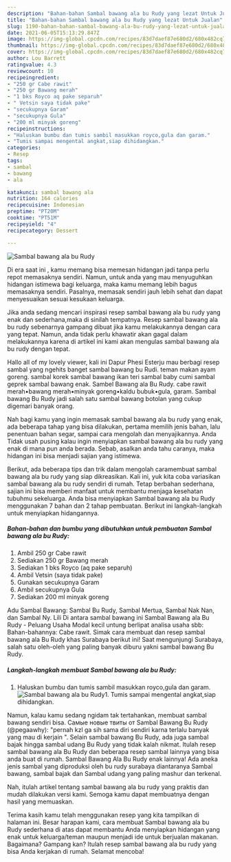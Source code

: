 ```yaml
---
description: "Bahan-bahan Sambal bawang ala bu Rudy yang lezat Untuk Jualan"
title: "Bahan-bahan Sambal bawang ala bu Rudy yang lezat Untuk Jualan"
slug: 1190-bahan-bahan-sambal-bawang-ala-bu-rudy-yang-lezat-untuk-jualan
date: 2021-06-05T15:13:29.847Z
image: https://img-global.cpcdn.com/recipes/83d7daef87e680d2/680x482cq70/sambal-bawang-ala-bu-rudy-foto-resep-utama.jpg
thumbnail: https://img-global.cpcdn.com/recipes/83d7daef87e680d2/680x482cq70/sambal-bawang-ala-bu-rudy-foto-resep-utama.jpg
cover: https://img-global.cpcdn.com/recipes/83d7daef87e680d2/680x482cq70/sambal-bawang-ala-bu-rudy-foto-resep-utama.jpg
author: Lou Barrett
ratingvalue: 4.3
reviewcount: 10
recipeingredient:
- "250 gr Cabe rawit"
- "250 gr Bawang merah"
- "1 bks Royco aq pake separuh"
- " Vetsin saya tidak pake"
- "secukupnya Garam"
- "secukupnya Gula"
- "200 ml minyak goreng"
recipeinstructions:
- "Haluskan bumbu dan tumis sambil masukkan royco,gula dan garam."
- "Tumis sampai mengental angkat,siap dihidangkan."
categories:
- Resep
tags:
- sambal
- bawang
- ala

katakunci: sambal bawang ala 
nutrition: 164 calories
recipecuisine: Indonesian
preptime: "PT20M"
cooktime: "PT51M"
recipeyield: "4"
recipecategory: Dessert

---
```



![Sambal bawang ala bu Rudy](https://img-global.cpcdn.com/recipes/83d7daef87e680d2/680x482cq70/sambal-bawang-ala-bu-rudy-foto-resep-utama.jpg)

Di era  saat ini , kamu memang bisa memesan hidangan jadi tanpa perlu repot memasaknya sendiri. Namun, untuk anda yang mau menyuguhkan hidangan istimewa bagi keluarga, maka kamu memang lebih bagus memasaknya sendiri. Pasalnya, memasak sendiri jauh lebih sehat dan dapat menyesuaikan sesuai kesukaan keluarga.

Jika anda sedang mencari inspirasi resep sambal bawang ala bu rudy yang enak dan sederhana,maka di sinilah tempatnya. Resep sambal bawang ala bu rudy  sebenarnya gampang dibuat jika kamu melakukannya dengan cara yang tepat. Namun, anda tidak perlu khawatir akan gagal dalam melakukannya 
karena di artikel ini kami akan mengulas sambal bawang ala bu rudy dengan tepat.  

Hallo all of my lovely viewer, kali ini Dapur Phesi Esterju mau berbagi resep sambal yang ngehits banget sambal bawang bu Rudi. teman makan ayam goreng. sambal korek sambal bawang ikan teri sambal baby cumi sambal geprek sambal bawang enak. Sambel Bawang ala Bu Rudy. cabe rawit merah•bawang merah•minyak goreng•kaldu bubuk•gula, garam. Sambal bawang Bu Rudy jadi salah satu sambal bawang botolan yang cukup digemari banyak orang.

Nah bagi kamu yang ingin memasak sambal bawang ala bu rudy yang enak, ada beberapa tahap yang bisa dilakukan, pertama memilih jenis bahan, lalu penentuan bahan segar, sampai cara mengolah dan menyajikannya. Anda Tidak usah pusing kalau ingin menyiapkan sambal bawang ala bu rudy yang enak di mana pun anda berada. Sebab, asalkan anda  tahu caranya, maka hidangan ini bisa menjadi sajian yang istimewa.

Berikut, ada beberapa tips dan trik dalam mengolah caramembuat sambal bawang ala bu rudy yang siap dikreasikan. Kali ini, yuk kita coba variasikan sambal bawang ala bu rudy sendiri di rumah. Tetap berbahan sederhana, sajian ini bisa memberi manfaat untuk membantu menjaga kesehatan tubuhmu sekeluarga. Anda bisa menyiapkan Sambal bawang ala bu Rudy menggunakan 7 bahan dan 2 tahap pembuatan. Berikut ini langkah-langkah untuk menyiapkan hidangannya.

<!--inarticleads1-->

##### Bahan-bahan dan bumbu yang dibutuhkan untuk pembuatan Sambal bawang ala bu Rudy:

1. Ambil 250 gr Cabe rawit
1. Sediakan 250 gr Bawang merah
1. Sediakan 1 bks Royco (aq pake separuh)
1. Ambil  Vetsin (saya tidak pake)
1. Gunakan secukupnya Garam
1. Ambil secukupnya Gula
1. Sediakan 200 ml minyak goreng


Adu Sambal Bawang: Sambal Bu Rudy, Sambal Mertua, Sambal Nak Nan, dan Sambal Ny. Lili Di antara sambal bawang ini Sambal Bawang ala Bu Rudy - Peluang Usaha Modal kecil untung berlipat analisa usaha sbb: Bahan-bahannya: Cabe rawit. Simak cara membuat dan resep sambal bawang ala Bu Rudy khas Surabaya berikut ini! Saat mengunjungi Surabaya, salah satu oleh-oleh yang paling banyak diburu yakni sambal bawang Bu Rudy. 

<!--inarticleads2-->

##### Langkah-langkah membuat Sambal bawang ala bu Rudy:

1. Haluskan bumbu dan tumis sambil masukkan royco,gula dan garam.
<img src="https://img-global.cpcdn.com/steps/29cf30a21f204e23/160x128cq70/sambal-bawang-ala-bu-rudy-langkah-memasak-1-foto.jpg" alt="Sambal bawang ala bu Rudy">1. Tumis sampai mengental angkat,siap dihidangkan.


Namun, kalau kamu sedang ngidam tak tertahankan, membuat sambal bawang sendiri bisa. Самые новые твиты от Sambal Bawang Bu Rudy (@pegaawhy): &#34;pernah kzl ga sih sama diri sendiri karna terlalu banyak yang mau di kerjain &#34;. Selain sambal bawang Bu Rudy, ada juga sambal bajak hingga sambal udang Bu Rudy yang tidak kalah nikmat. Itulah resep sambal bawang ala Bu Rudy dan beberapa resep sambal lainnya yang bisa anda buat di rumah. Sambal Bawang Ala Bu Rudy enak lainnya! Ada aneka jenis sambal yang diproduksi oleh bu rudy surabaya diantaranya Sambal bawang, sambal bajak dan Sambal udang yang paling mashur dan terkenal. 

Nah, itulah artikel tentang  sambal bawang ala bu rudy  yang praktis dan mudah dilakukan versi kami. Semoga kamu dapat membuatnya dengan hasil yang memuaskan. 

Terima kasih kamu telah menggunakan resep yang kita tampilkan di halaman ini. Besar harapan kami, cara membuat  Sambal bawang ala bu Rudy sederhana di atas dapat membantu Anda menyiapkan hidangan yang enak untuk keluarga/teman maupun menjadi ide untuk berjualan makanan. Bagaimana? Gampang kan? Itulah resep sambal bawang ala bu rudy yang bisa Anda kerjakan di rumah. Selamat mencoba!

